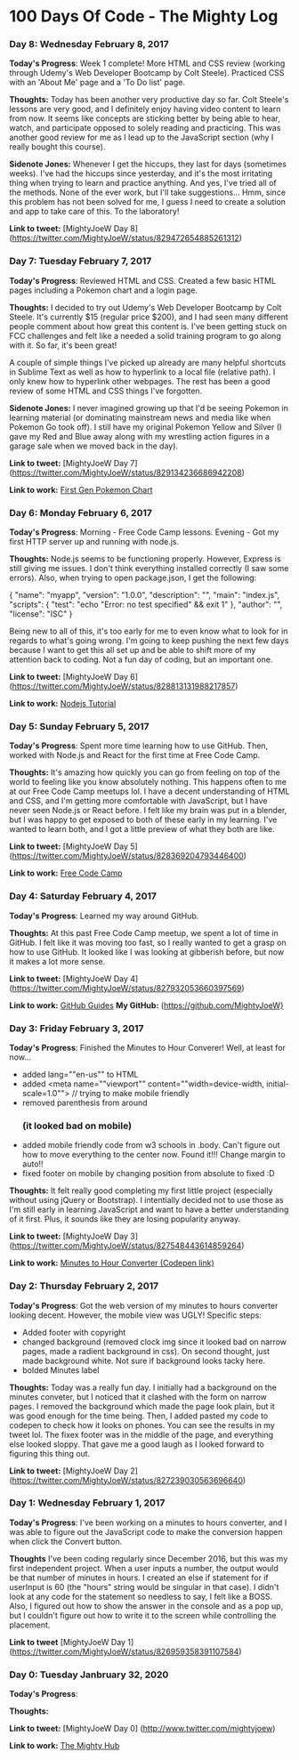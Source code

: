 # 100 Days Of Code - The Mighty Log

### Day 8: Wednesday February 8, 2017 

**Today's Progress**: Week 1 complete! More HTML and CSS review (working through Udemy's Web Developer Bootcamp by Colt Steele). Practiced CSS with an 'About Me' page and a 'To Do list' page.

**Thoughts:** Today has been another very productive day so far. Colt Steele's lessons are very good, and I definitely enjoy having video content to learn from now. It seems like concepts are sticking better by being able to hear, watch, and participate opposed to solely reading and practicing. This was another good review for me as I lead up to the JavaScript section (why I really bought this course).

**Sidenote Jones:** Whenever I get the hiccups, they last for days (sometimes weeks). I've had the hiccups since yesterday, and it's the most irritating thing when trying to learn and practice anything. And yes, I've tried all of the methods. None of the ever work, but I'll take suggestions... Hmm, since this problem has not been solved for me, I guess I need to create a solution and app to take care of this. To the laboratory!

**Link to tweet:** [MightyJoeW Day 8] (https://twitter.com/MightyJoeW/status/829472654885261312)

### Day 7: Tuesday February 7, 2017 

**Today's Progress**: Reviewed HTML and CSS. Created a few basic HTML pages including a Pokemon chart and a login page.

**Thoughts:** I decided to try out Udemy's Web Developer Bootcamp by Colt Steele. It's currently $15 (regular price $200), and I had seen many different people comment about how great this content is. I've been getting stuck on FCC challenges and felt like a needed a solid training program to go along with it. So far, it's been great!

A couple of simple things I've picked up already are many helpful shortcuts in Sublime Text as well as how to hyperlink to a local file (relative path). I only knew how to hyperlink other webpages. The rest has been a good review of some HTML and CSS things I've forgotten.

**Sidenote Jones:** I never imagined growing up that I'd be seeing Pokemon in learning material (or dominating mainstream news and media like when Pokemon Go took off). I still have my original Pokemon Yellow and Silver (I gave my Red and Blue away along with my wrestling action figures in a garage sale when we moved back in the day).

**Link to tweet:** [MightyJoeW Day 7] (https://twitter.com/MightyJoeW/status/829134236686942208)

**Link to work:** [First Gen Pokemon Chart](http://codepen.io/MightyJoeW/pen/zNJNQQ)


### Day 6: Monday February 6, 2017 

**Today's Progress**: Morning - Free Code Camp lessons. Evening - Got my first HTTP server up and running with node.js.

**Thoughts:** Node.js seems to be functioning properly. However, Express is still giving me issues. I don't think everything installed correctly (I saw some errors). Also, when trying to open package.json, I get the following: 

 {
 "name": "myapp",
  "version": "1.0.0",
  "description": "",
  "main": "index.js",
  "scripts": {
    "test": "echo \"Error: no test specified\" && exit 1"
  },
  "author": "",
  "license": "ISC"
}

Being new to all of this, it's too early for me to even know what to look for in regards to what's going wrong. I'm going to keep pushing the next few days because I want to get this all set up and be able to shift more of my attention back to coding. Not a fun day of coding, but an important one.

**Link to tweet:** [MightyJoeW Day 6] (https://twitter.com/MightyJoeW/status/828813131988217857)

**Link to work:** [Nodejs Tutorial](https://www.tutorialspoint.com/nodejs/nodejs_npm.htm)


### Day 5: Sunday February 5, 2017 

**Today's Progress**: Spent more time learning how to use GitHub. Then, worked with Node.js and React for the first time at Free Code Camp. 

**Thoughts:** It's amazing how quickly you can go from feeling on top of the world to feeling like you know absolutely nothing. This happens often to me at our Free Code Camp meetups lol. I have a decent understanding of HTML and CSS, and I'm getting more comfortable with JavaScript, but I have never seen Node.js or React before. I felt like my brain was put in a blender, but I was happy to get exposed to both of these early in my learning. I've wanted to learn both, and I got a little preview of what they both are like. 

**Link to tweet:** [MightyJoeW Day 5] (https://twitter.com/MightyJoeW/status/828369204793446400)

**Link to work:** [Free Code Camp](http://freecodecampdallas.com/)


### Day 4: Saturday February 4, 2017 

**Today's Progress**: Learned my way around GitHub.

**Thoughts:** At this past Free Code Camp meetup, we spent a lot of time in GitHub. I felt like it was moving too fast, so I really wanted to get a grasp on how to use GitHub. It looked like I was looking at gibberish before, but now it makes a lot more sense.  

**Link to tweet:** [MightyJoeW Day 4] (https://twitter.com/MightyJoeW/status/827932053660397569)

**Link to work:** [GitHub Guides](https://guides.github.com/) 
**My GitHub:** (https://github.com/MightyJoeW}


### Day 3: Friday February 3, 2017 

**Today's Progress**: Finished the Minutes to Hour Converer! Well, at least for now...
- added lang=""en-us"" to HTML
- added <meta name=""viewport"" content=""width=device-width, initial-scale=1.0""> // trying to make mobile friendly
- removed parenthesis from around <h3> (it looked bad on mobile)
- added mobile friendly code from w3 schools in .body. Can't figure out how to move everything to the center now. Found it!!! Change margin to auto!!
- fixed footer on mobile by changing position from absolute to fixed :D

**Thoughts:** It felt really good completing my first little project (especially without using jQuery or Bootstrap). I intentially decided not to use those as I'm still early in learning JavaScript and want to have a better understanding of it first. Plus, it sounds like they are losing popularity anyway. 


**Link to tweet:** [MightyJoeW Day 3] (https://twitter.com/MightyJoeW/status/827548443614859264)

**Link to work:** [Minutes to Hour Converter (Codepen link)](http://codepen.io/MightyJoeW/full/qRoeYy/)


### Day 2: Thursday February 2, 2017 

**Today's Progress**: Got the web version of my minutes to hours converter looking decent. However, the mobile view was UGLY! Specific steps:
- Added footer with copyright 
- changed background (removed clock img since it looked bad on narrow pages, made a radient background in css). On second thought, just made background white. Not sure if background looks tacky here.
- bolded Minutes label

**Thoughts:** Today was a really fun day. I initially had a background on the minutes conveter, but I noticed that it clashed with the form on narrow pages. I removed the background which made the page look plain, but it was good enough for the time being. Then, I added pasted my code to codepen to check how it looks on phones. You can see the results in my tweet lol. The fixex footer was in the middle of the page, and everything else looked sloppy. That gave me a good laugh as I looked forward to figuring this thing out.

**Link to tweet:** [MightyJoeW Day 2] (https://twitter.com/MightyJoeW/status/827239030563696640)


### Day 1: Wednesday February 1, 2017 

**Today's Progress**: I've been working on a minutes to hours converter, and I was able to figure out the JavaScript code to make the conversion happen when click the Convert button.

**Thoughts** I've been coding regularly since December 2016, but this was my first independent project. When a user inputs a number, the output would be that number of minutes in hours. I created an else if statement for if userInput is 60 (the "hours" string would be singular in that case). I didn't look at any code for the statement so needless to say, I felt like a BOSS.
Also, I figured out how to show the answer in the console and as a pop up, but I couldn't figure out how to write it to the screen while controlling the placement.

**Link to tweet**
[MightyJoeW Day 1] (https://twitter.com/MightyJoeW/status/826959358391107584)


### Day 0: Tuesday Janbruary 32, 2020

**Today's Progress**: 

**Thoughts:** 

**Link to tweet:** [MightyJoeW Day 0] (http://www.twitter.com/mightyjoew)

**Link to work:** [The Mighty Hub](https://github.com/MightyJoeW)
